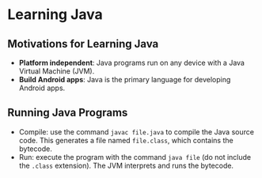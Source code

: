 # Learning Java

## Motivations for Learning Java
- **Platform independent**: Java programs run on any device with a Java Virtual Machine (JVM). 
- **Build Android apps**: Java is the primary language for developing Android apps.

## Running Java Programs
- Compile: use the command `javac file.java` to compile the Java source code. This generates a file named `file.class`, which contains the bytecode.
- Run: execute the program with the command `java file` (do not include the `.class` extension). The JVM interprets and runs the bytecode.